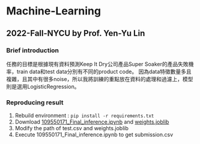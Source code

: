 # Machine-Learning
## 2022-Fall-NYCU by Prof. Yen-Yu Lin

### Brief introduction
任務的目標是根據現有資料預測Keep It Dry公司產品Super Soaker的產品失敗機率，train data和test data分別有不同的product code。
因為data特徵數量多且複雜，且其中有很多noise，所以我將訓練的重點放在資料的處理和過濾上，模型則是選用LogisticRegression。

### Reproducing result
1. Rebuild environment : `pip install -r requirements.txt`
2. Download [109550171_Final_inference.ipynb](https://reurl.cc/EX0ypk) and [weights.joblib](https://reurl.cc/NGM97x)
3. Modify the path of test.csv and weights.joblib
4. Execute 109550171_Final_inference.ipynb to get submission.csv
